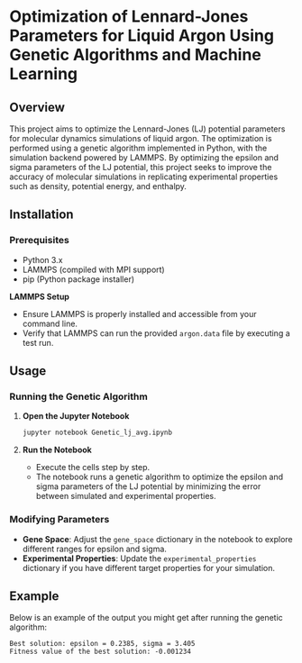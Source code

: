 
# Optimization of Lennard-Jones Parameters for Liquid Argon Using Genetic Algorithms and Machine Learning

## Overview

This project aims to optimize the Lennard-Jones (LJ) potential parameters for molecular dynamics simulations of liquid argon. The optimization is performed using a genetic algorithm implemented in Python, with the simulation backend powered by LAMMPS. By optimizing the epsilon and sigma parameters of the LJ potential, this project seeks to improve the accuracy of molecular simulations in replicating experimental properties such as density, potential energy, and enthalpy.

## Installation

### Prerequisites

- Python 3.x
- LAMMPS (compiled with MPI support)
- pip (Python package installer)


**LAMMPS Setup**
   - Ensure LAMMPS is properly installed and accessible from your command line.
   - Verify that LAMMPS can run the provided `argon.data` file by executing a test run.

## Usage

### Running the Genetic Algorithm

1. **Open the Jupyter Notebook**
   ```bash
   jupyter notebook Genetic_lj_avg.ipynb
   ```

2. **Run the Notebook**
   - Execute the cells step by step.
   - The notebook runs a genetic algorithm to optimize the epsilon and sigma parameters of the LJ potential by minimizing the error between simulated and experimental properties.


### Modifying Parameters

- **Gene Space**: Adjust the `gene_space` dictionary in the notebook to explore different ranges for epsilon and sigma.
- **Experimental Properties**: Update the `experimental_properties` dictionary if you have different target properties for your simulation.

## Example

Below is an example of the output you might get after running the genetic algorithm:

```
Best solution: epsilon = 0.2385, sigma = 3.405
Fitness value of the best solution: -0.001234
```

